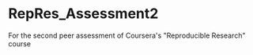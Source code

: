RepRes_Assessment2
==================

For the second peer assessment of Coursera's "Reproducible Research" course
